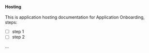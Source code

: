 #### Hosting

This is application hosting documentation for Application Onboarding, steps:

- [ ] step 1
- [ ] step 2

...


